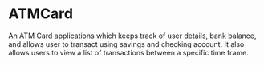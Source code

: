 # ATMCard
An ATM Card applications which keeps track of user details, bank balance, and allows user to transact using savings and checking account. It also allows users to view a list of transactions between a specific time frame.
